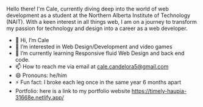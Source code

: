 Hello there! I'm Cale, currently diving deep into the world of web development as a student at the Northern Alberta Institute of Technology (NAIT). 
With a keen interest in all things web, I am on a journey to transform my passion for technology and design into a career as a web developer.



- 👋 Hi, I’m Cale
- 👀 I’m interested in Web Design/Development and video games
- 🌱 I’m currently learning Responsive fluid Web Design and back end code.
- 📫 How to reach me via email at cale.candelora5@gmail.com
- 😄 Pronouns: he/him
- ⚡ Fun fact: I broke each leg once in the same year 6 months apart 
- Portfolio: here is a link to my portfolio website https://timely-haupia-31668e.netlify.app/
<!---
CaleC99/CaleC99 is a ✨ special ✨ repository because its `README.md` (this file) appears on your GitHub profile.
You can click the Preview link to take a look at your changes.
--->

